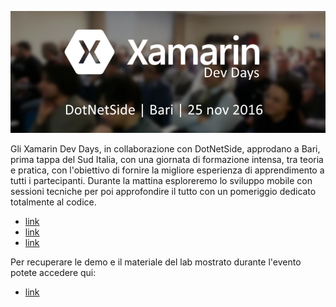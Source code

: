 ![alt tag](725a6b03-cf05-4b97-b89a-dccfb1fa79d7.png)

Gli Xamarin Dev Days, in collaborazione con DotNetSide, approdano a Bari, prima tappa del Sud Italia, con una giornata di formazione intensa, tra teoria e pratica, con l'obiettivo di fornire la migliore esperienza di apprendimento a tutti i partecipanti. Durante la mattina esploreremo lo sviluppo mobile con sessioni tecniche per poi approfondire il tutto con un pomeriggio dedicato totalmente al codice.

* [link](https://github.com/DotNetSide/Xamarin-Dev-Days-2016/blob/master/Dev%20Days%203%20-%20Intro%20%26%20to%20Xamarin.pdf "Intro to Xamarin")
* [link](https://github.com/DotNetSide/Xamarin-Dev-Days-2016/blob/master/Dev%20Days%203%20-%20Xamarin%20%26%20Forms.pdf "Xamarin Forms")
* [link](https://github.com/DotNetSide/Xamarin-Dev-Days-2016/blob/master/Dev%20Days%203%20-%20Connected%20%26%20Disconnected%20Apps.pdf "Xamarin + Azure")

Per recuperare le demo e il materiale del lab mostrato durante l'evento potete accedere qui:

* [link](https://github.com/xamarin/dev-days-labs "Xamarin Dev Days")
